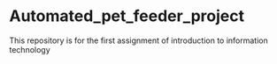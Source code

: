 # Automated_pet_feeder_project
This repository is for the first assignment of introduction to information technology
